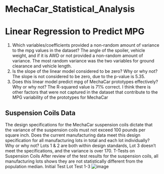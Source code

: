 # MechaCar_Statistical_Analysis
# Linear Regression to Predict MPG
1.	Which variables/coefficients provided a non-random amount of variance to the mpg values in the dataset?
The angle of the spoiler, vehicle weight, and if it is AWD or not provided a non-random amount of variance. The most random variance was the two variables for ground clearance and vehicle length.
2.	Is the slope of the linear model considered to be zero? Why or why not?
The slope is not considered to be zero, due to the p-value is 5.35. 
3.	Does this linear model predict mpg of MechaCar prototypes effectively? Why or why not?
The R-squared value is 71% correct. I think there is other factors that were not captured in the dataset that contribute to the MPG variability of the prototypes for MechaCar
## Suspension Coils Data
The design specifications for the MechaCar suspension coils dictate that the variance of the suspension coils must not exceed 100 pounds per square inch. Does the current manufacturing data meet this design specification for all manufacturing lots in total and each lot individually? Why or why not?
Lots 1 & 2 are both within design standards, Lot 3 doesn’t meet the specifications, and the variance is over 170.
T-Tests on Suspension Coils
After review of the test results for the suspension coils, all manufacturing lots shows they are not statistically different from the population median. 
Initial Test 
Lot Test 1-3
![image](https://user-images.githubusercontent.com/91449005/153810525-981355f6-f2b2-4197-b98a-f2c9318010f9.png)
